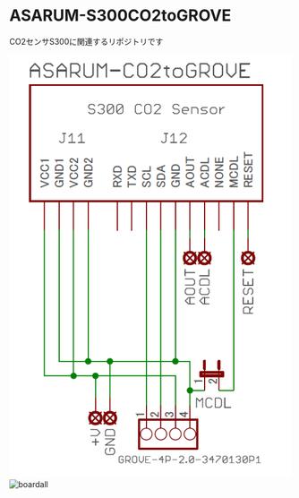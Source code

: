 # ASARUM-S300CO2toGROVE
CO2センサS300に関連するリポジトリです

![image](https://github.com/H-Kurosaki/ASARUM-S300CO2toGROVE/blob/main/sch.png)
![boardall](https://github.com/user-attachments/assets/1e4d8153-3a55-433f-95e6-f165f9007631)
